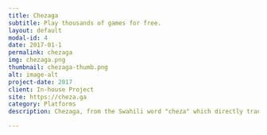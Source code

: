 ```yaml
---
title: Chezaga
subtitle: Play thousands of games for free.
layout: default
modal-id: 4
date: 2017-01-1
permalink: chezaga
img: chezaga.png
thumbnail: chezaga-thumb.png
alt: image-alt
project-date: 2017
client: In-house Project
site: https://cheza.ga
category: Platforms
description: Chezaga, from the Swahili word "cheza" which directly translates to "play", is an arcade gaming platform for everyone to play. We have classics like Sudoku, Mahjong, Cut the Rope and a lot more. Join now and play thousands of games for free!.

---
```

